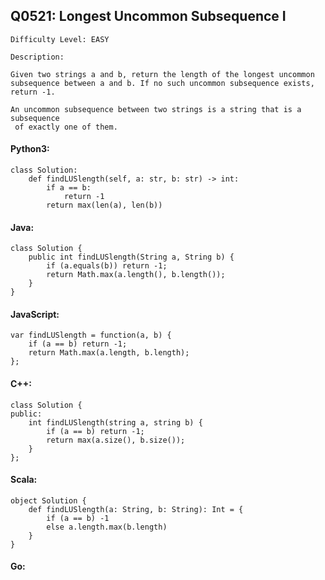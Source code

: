 ## Q0521: Longest Uncommon Subsequence I

```
Difficulty Level: EASY
```

```
Description:

Given two strings a and b, return the length of the longest uncommon subsequence between a and b. If no such uncommon subsequence exists, return -1.

An uncommon subsequence between two strings is a string that is a 
subsequence
 of exactly one of them.
```

#### Python3:

```
class Solution:
    def findLUSlength(self, a: str, b: str) -> int:
        if a == b:
            return -1
        return max(len(a), len(b))
```

#### Java:

```
class Solution {
    public int findLUSlength(String a, String b) {
        if (a.equals(b)) return -1;
        return Math.max(a.length(), b.length());
    }
}
```

#### JavaScript:

```
var findLUSlength = function(a, b) {
    if (a == b) return -1;
    return Math.max(a.length, b.length);
};
```

#### C++:

```
class Solution {
public:
    int findLUSlength(string a, string b) {
        if (a == b) return -1;
        return max(a.size(), b.size());
    }
};
```

#### Scala:

```
object Solution {
    def findLUSlength(a: String, b: String): Int = {
        if (a == b) -1
        else a.length.max(b.length)
    }
}
```

#### Go:

```

```
